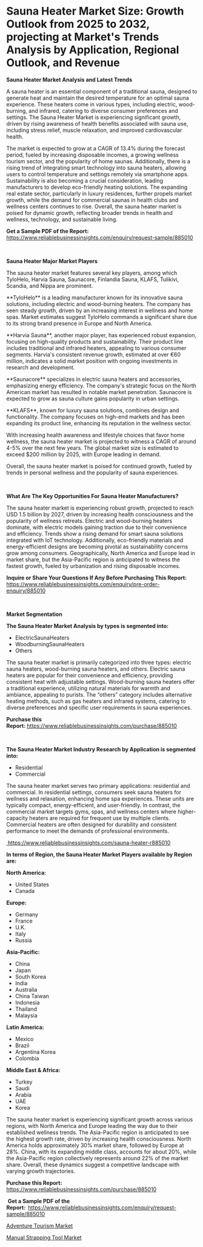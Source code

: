 <p><h1>Sauna Heater Market Size: Growth Outlook from 2025 to 2032, projecting at Market's Trends Analysis by Application, Regional Outlook, and Revenue</h1></p><p><strong>Sauna Heater Market Analysis and Latest Trends</strong></p>
<p><p>A sauna heater is an essential component of a traditional sauna, designed to generate heat and maintain the desired temperature for an optimal sauna experience. These heaters come in various types, including electric, wood-burning, and infrared, catering to diverse consumer preferences and settings. The Sauna Heater Market is experiencing significant growth, driven by rising awareness of health benefits associated with sauna use, including stress relief, muscle relaxation, and improved cardiovascular health.</p><p>The market is expected to grow at a CAGR of 13.4% during the forecast period, fueled by increasing disposable incomes, a growing wellness tourism sector, and the popularity of home saunas. Additionally, there is a rising trend of integrating smart technology into sauna heaters, allowing users to control temperature and settings remotely via smartphone apps. Sustainability is also becoming a crucial consideration, leading manufacturers to develop eco-friendly heating solutions. The expanding real estate sector, particularly in luxury residences, further propels market growth, while the demand for commercial saunas in health clubs and wellness centers continues to rise. Overall, the sauna heater market is poised for dynamic growth, reflecting broader trends in health and wellness, technology, and sustainable living.</p></p>
<p><strong>Get a Sample PDF of the Report:&nbsp;</strong> <a href="https://www.reliablebusinessinsights.com/enquiry/request-sample/885010?utm_campaign=1877&utm_medium=2&utm_source=Github&utm_content=ia&utm_term=16022025&utm_id=sauna-heater">https://www.reliablebusinessinsights.com/enquiry/request-sample/885010</a></p>
<p>&nbsp;</p>
<p><strong>Sauna Heater Major Market Players</strong></p>
<p><p>The sauna heater market features several key players, among which TyloHelo, Harvia Sauna, Saunacore, Finlandia Sauna, KLAFS, Tulikivi, Scandia, and Nippa are prominent. </p><p>**TyloHelo** is a leading manufacturer known for its innovative sauna solutions, including electric and wood-burning heaters. The company has seen steady growth, driven by an increasing interest in wellness and home spas. Market estimates suggest TyloHelo commands a significant share due to its strong brand presence in Europe and North America.</p><p>**Harvia Sauna**, another major player, has experienced robust expansion, focusing on high-quality products and sustainability. Their product line includes traditional and infrared heaters, appealing to various consumer segments. Harvia's consistent revenue growth, estimated at over €60 million, indicates a solid market position with ongoing investments in research and development.</p><p>**Saunacore** specializes in electric sauna heaters and accessories, emphasizing energy efficiency. The company's strategic focus on the North American market has resulted in notable market penetration. Saunacore is expected to grow as sauna culture gains popularity in urban settings.</p><p>**KLAFS**, known for luxury sauna solutions, combines design and functionality. The company focuses on high-end markets and has been expanding its product line, enhancing its reputation in the wellness sector.</p><p>With increasing health awareness and lifestyle choices that favor home wellness, the sauna heater market is projected to witness a CAGR of around 4-5% over the next few years. The global market size is estimated to exceed $200 million by 2025, with Europe leading in demand.</p><p>Overall, the sauna heater market is poised for continued growth, fueled by trends in personal wellness and the popularity of sauna experiences.</p></p>
<p>&nbsp;</p>
<p><strong>What Are The Key Opportunities For Sauna Heater Manufacturers?</strong></p>
<p><p>The sauna heater market is experiencing robust growth, projected to reach USD 1.5 billion by 2027, driven by increasing health consciousness and the popularity of wellness retreats. Electric and wood-burning heaters dominate, with electric models gaining traction due to their convenience and efficiency. Trends show a rising demand for smart sauna solutions integrated with IoT technology. Additionally, eco-friendly materials and energy-efficient designs are becoming pivotal as sustainability concerns grow among consumers. Geographically, North America and Europe lead in market share, but the Asia-Pacific region is anticipated to witness the fastest growth, fueled by urbanization and rising disposable incomes.</p></p>
<p><strong>Inquire or Share Your Questions If Any Before Purchasing This Report:</strong> <a href="https://www.reliablebusinessinsights.com/enquiry/pre-order-enquiry/885010?utm_campaign=1877&utm_medium=2&utm_source=Github&utm_content=ia&utm_term=16022025&utm_id=sauna-heater">https://www.reliablebusinessinsights.com/enquiry/pre-order-enquiry/885010</a></p>
<p>&nbsp;</p>
<p><strong>Market Segmentation</strong></p>
<p><strong>The Sauna Heater Market Analysis by types is segmented into:</strong></p>
<p><ul><li>ElectricSaunaHeaters</li><li>WoodburningSaunaHeaters</li><li>Others</li></ul></p>
<p><p>The sauna heater market is primarily categorized into three types: electric sauna heaters, wood-burning sauna heaters, and others. Electric sauna heaters are popular for their convenience and efficiency, providing consistent heat with adjustable settings. Wood-burning sauna heaters offer a traditional experience, utilizing natural materials for warmth and ambiance, appealing to purists. The “others” category includes alternative heating methods, such as gas heaters and infrared systems, catering to diverse preferences and specific user requirements in sauna experiences.</p></p>
<p><strong>Purchase this Report:&nbsp;</strong><a href="https://www.reliablebusinessinsights.com/purchase/885010?utm_campaign=1877&utm_medium=2&utm_source=Github&utm_content=ia&utm_term=16022025&utm_id=sauna-heater">https://www.reliablebusinessinsights.com/purchase/885010</a></p>
<p>&nbsp;</p>
<p><strong>The Sauna Heater Market Industry Research by Application is segmented into:</strong></p>
<p><ul><li>Residential</li><li>Commercial</li></ul></p>
<p><p>The sauna heater market serves two primary applications: residential and commercial. In residential settings, consumers seek sauna heaters for wellness and relaxation, enhancing home spa experiences. These units are typically compact, energy-efficient, and user-friendly. In contrast, the commercial market targets gyms, spas, and wellness centers where higher-capacity heaters are required for frequent use by multiple clients. Commercial heaters are often designed for durability and consistent performance to meet the demands of professional environments.</p></p>
<p><a href="https://www.reliablebusinessinsights.com/sauna-heater-r885010?utm_campaign=1877&utm_medium=2&utm_source=Github&utm_content=ia&utm_term=16022025&utm_id=sauna-heater">&nbsp;https://www.reliablebusinessinsights.com/sauna-heater-r885010</a></p>
<p><strong>In terms of Region, the Sauna Heater Market Players available by Region are:</strong></p>
<p>
    <p> <strong> North America: </strong>
        <ul>
            <li>United States</li>
            <li>Canada</li>
        </ul>
        </p> 
    <p> <strong> Europe: </strong>
        <ul>
            <li>Germany</li>
            <li>France</li>
            <li>U.K.</li>
            <li>Italy</li>
            <li>Russia</li>
        </ul>
        </p> 
    <p> <strong> Asia-Pacific: </strong>
        <ul>
            <li>China</li>
            <li>Japan</li>
            <li>South Korea</li>
            <li>India</li>
            <li>Australia</li>
            <li>China Taiwan</li>
            <li>Indonesia</li>
            <li>Thailand</li>
            <li>Malaysia</li>
        </ul>
        </p> 
    <p> <strong> Latin America: </strong>
        <ul>
            <li>Mexico</li>
            <li>Brazil</li>
            <li>Argentina Korea</li>
            <li>Colombia</li>
        </ul>
        </p> 
    <p> <strong> Middle East & Africa: </strong>
        <ul>
            <li>Turkey</li>
            <li>Saudi</li>
            <li>Arabia</li>
            <li>UAE</li>
            <li>Korea</li>
        </ul>
    </p>
    </p>
<p><p>The sauna heater market is experiencing significant growth across various regions, with North America and Europe leading the way due to their established wellness trends. The Asia-Pacific region is anticipated to see the highest growth rate, driven by increasing health consciousness. North America holds approximately 30% market share, followed by Europe at 28%. China, with its expanding middle class, accounts for about 20%, while the Asia-Pacific region collectively represents around 22% of the market share. Overall, these dynamics suggest a competitive landscape with varying growth trajectories.</p></p>
<p><strong>Purchase this Report: </strong><a href="https://www.reliablebusinessinsights.com/purchase/885010?utm_campaign=1877&utm_medium=2&utm_source=Github&utm_content=ia&utm_term=16022025&utm_id=sauna-heater">https://www.reliablebusinessinsights.com/purchase/885010</a></p>
<p>&nbsp;<strong>Get a Sample PDF of the Report:&nbsp;&nbsp;</strong><a href="https://www.reliablebusinessinsights.com/enquiry/request-sample/885010?utm_campaign=1877&utm_medium=2&utm_source=Github&utm_content=ia&utm_term=16022025&utm_id=sauna-heater">https://www.reliablebusinessinsights.com/enquiry/request-sample/885010</a></p>
<p><strong></strong></p>
<p><p><a href="https://github.com/elizabethdagraca/Market-Research-Report-List-5/blob/main/adventure-tourism-market.md?utm_campaign=1877&utm_medium=2&utm_source=Github&utm_content=ia&utm_term=16022025&utm_id=sauna-heater">Adventure Tourism Market</a></p><p><a href="https://github.com/bokerraaenc7/Market-Research-Report-List-1/blob/main/manual-strapping-tool-market.md?utm_campaign=1877&utm_medium=2&utm_source=Github&utm_content=ia&utm_term=16022025&utm_id=sauna-heater">Manual Strapping Tool Market</a></p></p>